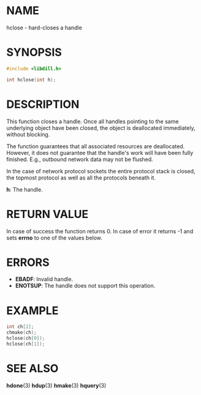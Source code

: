 # NAME

hclose - hard-closes a handle

# SYNOPSIS

```c
#include <libdill.h>

int hclose(int h);
```

# DESCRIPTION

This function closes a handle. Once all handles pointing to the same
underlying object have been closed, the object is deallocated
immediately, without blocking.

The  function  guarantees that all associated resources are
deallocated. However, it does not guarantee that the handle's work
will have been fully finished. E.g., outbound network data may not
be flushed.

In the case of network protocol sockets the entire protocol stack
is closed, the topmost protocol as well as all the protocols
beneath it.

**h**: The handle.

# RETURN VALUE

In case of success the function returns 0. In case of error it returns -1 and sets **errno** to one of the values below.

# ERRORS

* **EBADF**: Invalid handle.
* **ENOTSUP**: The handle does not support this operation.

# EXAMPLE

```c
int ch[2];
chmake(ch);
hclose(ch[0]);
hclose(ch[1]);
```
# SEE ALSO

**hdone**(3) **hdup**(3) **hmake**(3) **hquery**(3) 
